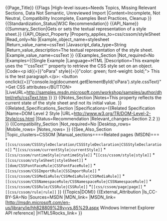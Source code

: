 {{Page_Title}}
{{Flags
|High-level issues=Needs Topics, Missing Relevant Sections, Data Not Semantic, Unreviewed Import
|Content=Incomplete, Not Neutral, Compatibility Incomplete, Examples Best Practices, Cleanup
}}
{{Standardization_Status|W3C Recommendation}}
{{API_Name}}
{{Summary_Section|Gets or sets the textual representation of a style sheet.}}
{{API_Object_Property
|Property_applies_to=css/cssom/styleSheet
|Read_only=No
|Example_object_name=stylesheet
|Return_value_name=cssText
|Javascript_data_type=String
|Return_value_description=The textual representation of the style sheet.
|Example_value_name=cssText
}}
{{Examples_Section
|Not_required=No
|Examples={{Single Example
|Language=HTML
|Description=This example uses the '''cssText''' property to retrieve the CSS style set on an object.
|Code=&lt;p id{{=}}"oPara" style{{=}}"color: green; font-weight: bold;"&gt;
This is the test paragraph.&lt;/p&gt;:
&lt;button onclick{{=}}"console.log(document.getElementById('oPara').style.cssText)"&gt;Get CSS attributes&lt;/BUTTON&gt;
|LiveURL=http://samples.msdn.microsoft.com/workshop/samples/author/dhtml/refs/cssText.htm
}}
}}
{{Notes_Section
|Notes=This property reflects the current state of the style sheet and not its initial value.
}}
{{Related_Specifications_Section
|Specifications={{Related Specification
|Name=DOM Level 2 Style
|URL=http://www.w3.org/TR/DOM-Level-2-Style/css.html
|Status=Recommendation
|Relevant_changes=Section 2.2
}}
}}
{{Compatibility_Section
|Not_required=No
|Desktop_rows=
|Mobile_rows=
|Notes_rows=
}}
{{See_Also_Section
|Topic_clusters=CSSOM
|Manual_sections====Related pages (MSDN)===
*<code>[[css/cssom/CSSStyleDeclaration/CSSStyleDeclaration|CSSStyleDeclaration]]</code>
*<code>[[css/cssom/currentStyle|currentStyle]]</code>
*<code>[[css/cssom/runtimeStyle|runtimeStyle]]</code>
*<code>[[css/cssom/style|style]]</code>
*<code>[[css/cssom/styleSheet|styleSheet]]</code>
*<code>[[dom/CSSFontFaceRule|CSSFontFaceRule]]</code>
*<code>[[css/cssom/CSSImportRule|CSSImportRule]]</code>
*<code>[[css/cssom/CSSMediaRule/CSSMediaRule|CSSMediaRule]]</code>
*<code>[[css/cssom/CSSNamespaceRule/CSSNamespaceRule|CSSNamespaceRule]]</code>
*<code>[[css/cssom/CSSRule/CSSRule|CSSRule]]</code>
*<code>[[css/cssom/page|page]]</code>
*<code>[[css/cssom/rule|rule]]</code>
}}
{{Topics|DOM}}
{{External_Attribution
|Is_CC-BY-SA=No
|Sources=MSDN
|MDN_link=
|MSDN_link=[http://msdn.microsoft.com/en-us/library/ie/hh828809%28v=vs.85%29.aspx Windows Internet Explorer API reference]
|HTML5Rocks_link=
}}